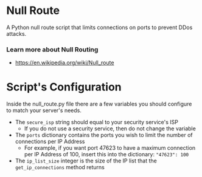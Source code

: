 # Null Route
A Python null route script that limits connections on ports to prevent DDos attacks.

### Learn more about Null Routing
- https://en.wikipedia.org/wiki/Null_route

# Script's Configuration
Inside the null_route.py file there are a few variables you should configure to match your server's needs.
- The `secure_isp` string should equal to your security service's ISP
  - If you do not use a security service, then do not change the variable
- The `ports` dictionary contains the ports you wish to limit the number of connections per IP Address
  - For example, if you want port 47623 to have a maximum connection per IP Address of 100, insert this into the dictionary: `"47623": 100`
- The `ip_list_size` integer is the size of the IP list that the `get_ip_connections` method returns
